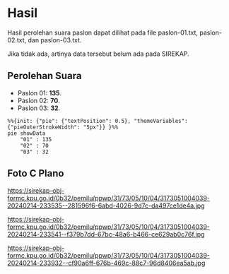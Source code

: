 # Hasil

Hasil perolehan suara paslon dapat dilihat pada file paslon-01.txt, paslon-02.txt, dan paslon-03.txt.

Jika tidak ada, artinya data tersebut belum ada pada SIREKAP.

## Perolehan Suara

 * Paslon 01: **135**.
 * Paslon 02: **70**.
 * Paslon 03: **32**.

```mermaid
%%{init: {"pie": {"textPosition": 0.5}, "themeVariables": {"pieOuterStrokeWidth": "5px"}} }%%
pie showData
    "01" : 135
    "02" : 70
    "03" : 32
```
## Foto C Plano

https://sirekap-obj-formc.kpu.go.id/0b32/pemilu/ppwp/31/73/05/10/04/3173051004039-20240214-233535--281596f6-6abd-4026-9d7c-da497ce1de4a.jpg

https://sirekap-obj-formc.kpu.go.id/0b32/pemilu/ppwp/31/73/05/10/04/3173051004039-20240214-233541--f379b7dd-67bc-48a6-b466-ce629ab0c76f.jpg

https://sirekap-obj-formc.kpu.go.id/0b32/pemilu/ppwp/31/73/05/10/04/3173051004039-20240214-233932--cf90a6ff-676b-469c-88c7-96d8406ea5ab.jpg
